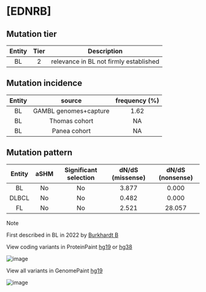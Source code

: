 # [EDNRB]

## Mutation tier

|Entity|Tier|Description                           |
|:------:|:----:|--------------------------------------|
|BL    |2   |relevance in BL not firmly established|
## Mutation incidence

|Entity|source               |frequency (%)|
|:------:|:---------------------:|:-------------:|
|BL    |GAMBL genomes+capture|1.62         |
|BL    |Thomas cohort        |  NA         |
|BL    |Panea cohort         |  NA         |

## Mutation pattern

|Entity|aSHM|Significant selection|dN/dS (missense)|dN/dS (nonsense)|
|:------:|:----:|:---------------------:|:----------------:|:----------------:|
|BL    |No  |No                   |3.877           | 0.000          |
|DLBCL |No  |No                   |0.482           | 0.000          |
|FL    |No  |No                   |2.521           |28.057          |


> [!NOTE]
> First described in BL in 2022 by [Burkhardt B](https://pubmed.ncbi.nlm.nih.gov/35794096)

View coding variants in ProteinPaint [hg19](https://www.bcgsc.ca/downloads/morinlab/GAMBL/test/genes/EDNRB_protein.html)  or [hg38](https://www.bcgsc.ca/downloads/morinlab/GAMBL/test/genes/EDNRB_protein_hg38.html)

![image](../../images/proteinpaint/EDNRB_NM_000115.svg)

View all variants in GenomePaint [hg19](https://www.bcgsc.ca/downloads/morinlab/GAMBL/test/genes/EDNRB.html)

![image](../../images/proteinpaint/EDNRB.svg)
